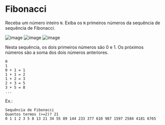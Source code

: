 # Fibonacci
Receba um número inteiro ```N```. Exiba os ```N``` primeiros números da sequência de sequência de Fibonacci.

![image](https://user-images.githubusercontent.com/78987318/119883755-43045b00-bf06-11eb-84da-0ee443c022d4.png ) ![image](https://user-images.githubusercontent.com/78987318/119883785-4e578680-bf06-11eb-836e-ecef9a573e56.png ) ![image](https://user-images.githubusercontent.com/78987318/119883800-54e5fe00-bf06-11eb-8389-f836cb7bc3d1.png )

Nesta sequência, os dois primeiros números são 0 e 1. Os próximos números são a soma dos dois números anteriores.

```
0
1
0 + 1 = 1
1 + 1 = 2
1 + 2 = 3
2 + 3 = 5
3 + 5 = 8
...
```
Ex.:

```
Sequência de Fibonacci
Quantos termos (>=2)? 21
0 1 1 2 3 5 8 13 21 34 55 89 144 233 377 610 987 1597 2584 4181 6765
```


